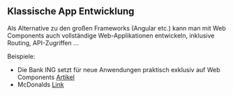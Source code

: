 ## Klassische App Entwicklung

Als Alternative zu den großen Frameworks (Angular etc.) kann man mit Web Components auch vollständige Web-Applikationen entwickeln, inklusive Routing, API-Zugriffen ...

Beispiele:

- Die Bank ING setzt für neue Anwendungen praktisch exklusiv auf Web Components [Artikel](https://medium.com/ing-blog/ing-%EF%B8%8F-web-components-f52aacc71d7a)
- McDonalds [Link](https://twitter.com/ajstacy06/status/857628546507968512)
